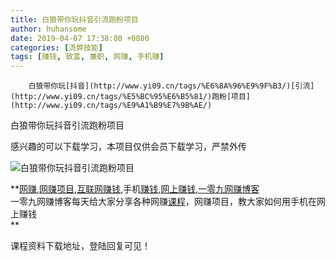 ```yaml
---
title: 白狼带你玩抖音引流跑粉项目
author: huhansome
date: 2019-04-07 17:38:00 +0800
categories: [流弊技能]
tags: [赚钱, 致富, 兼职, 网赚, 手机赚]
---
```



        白狼带你玩[抖音](http://www.yi09.cn/tags/%E6%8A%96%E9%9F%B3/)[引流](http://www.yi09.cn/tags/%E5%BC%95%E6%B5%81/)跑粉[项目](http://www.yi09.cn/tags/%E9%A1%B9%E7%9B%AE/)

  

白狼带你玩抖音引流跑粉项目

  

感兴趣的可以下载学习，本项目仅供会员下载学习，严禁外传

![白狼带你玩抖音引流跑粉项目](http://www.yi09.cn/zb_users/upload/2021/10/20211027215847163534312763904.jpeg)

  

**[网赚](http://www.yi09.cn/tags/%E7%BD%91%E8%B5%9A/),[网赚项目](http://www.yi09.cn/tags/%E7%BD%91%E8%B5%9A%E9%A1%B9%E7%9B%AE/),[互联网赚钱](http://www.yi09.cn/tags/%E4%BA%92%E8%81%94%E7%BD%91%E8%B5%9A%E9%92%B1/),手机[赚钱](http://www.yi09.cn/tags/%E8%B5%9A%E9%92%B1/),[网上赚钱](http://www.yi09.cn/tags/%E7%BD%91%E4%B8%8A%E8%B5%9A%E9%92%B1/),[一零九网赚博客](http://www.yi09.cn/tags/%E4%B8%80%E9%9B%B6%E4%B9%9D%E7%BD%91%E8%B5%9A%E5%8D%9A%E5%AE%A2/)  
一零九网赚博客每天给大家分享各种网赚[课程](http://www.yi09.cn/tags/%E8%AF%BE%E7%A8%8B/)，网赚项目，教大家如何用手机在网上赚钱  
**  
  
  

课程资料下载地址，登陆回复可见！

